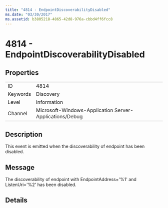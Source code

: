 ```yaml
---
title: "4814 - EndpointDiscoverabilityDisabled"
ms.date: "03/30/2017"
ms.assetid: b3805218-4865-42d8-976a-cbbd4ff6fcc8
---
```

# 4814 - EndpointDiscoverabilityDisabled

## Properties  
  
|||  
|-|-|  
|ID|4814|  
|Keywords|Discovery|  
|Level|Information|  
|Channel|Microsoft-Windows-Application Server-Applications/Debug|  
  
## Description  

 This event is emitted when the discoverability of endpoint has been disabled.  
  
## Message  

 The discoverability of endpoint with EndpointAddress='%1' and ListenUri='%2' has been disabled.  
  
## Details

